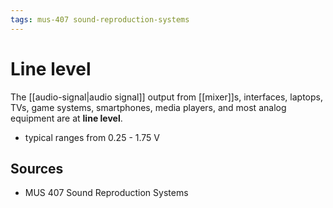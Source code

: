 ```yaml
---
tags: mus-407 sound-reproduction-systems
---
```


# Line level

The [[audio-signal|audio signal]] output from [[mixer]]s, interfaces, laptops, TVs, game systems, smartphones, media players, and most analog equipment are at **line level**.

- typical ranges from 0.25 - 1.75 V

## Sources

- MUS 407 Sound Reproduction Systems

